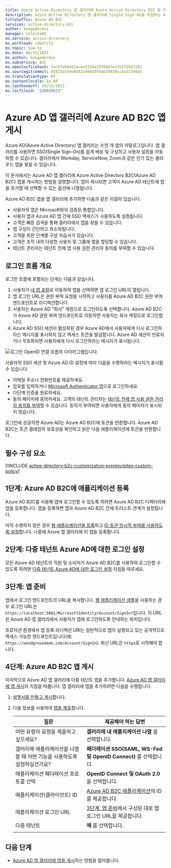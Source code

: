 ```yaml
---
title: Azure Active Directory 앱 갤러리에 Azure Active Directory B2C 앱 게시
description: Azure Active Directory 앱 갤러리에 Single Sign-On을 지원하는 Azure AD B2C 앱을 나열하는 방법을 알아봅니다.
titleSuffix: Azure AD B2C
services: active-directory-b2c
author: kengaderdus
manager: CelesteDG
ms.service: active-directory
ms.workload: identity
ms.topic: how-to
ms.date: 06/15/2021
ms.author: kengaderdus
ms.subservice: B2C
ms.openlocfilehash: 7ac57eb6e52acee3154a1970947e17e1f5947283
ms.sourcegitcommit: 91915e57ee9b42a76659f6ab78916ccba517e0a5
ms.translationtype: HT
ms.contentlocale: ko-KR
ms.lasthandoff: 10/15/2021
ms.locfileid: "130035673"
---
```

# <a name="publish-your-azure-ad-b2c-app-to-the-azure-ad-app-gallery"></a>Azure AD 앱 갤러리에 Azure AD B2C 앱 게시

Azure AD(Azure Active Directory) 앱 갤러리는 수천 개 앱의 카탈로그입니다. 앱 갤러리를 사용하면 SSO(Single Sign-On)를 쉽게 배포 및 구성하고 사용자 설정을 자동화할 수 있습니다. 갤러리에서 Workday, ServiceNow, Zoom과 같은 인기 있는 클라우드 앱을 찾을 수 있습니다.

이 문서에서는 Azure AD 앱 갤러리에 Azure Active Directory B2C(Azure AD B2C) 앱을 게시하는 방법을 설명합니다. 앱이 게시되면 고객이 Azure AD 테넌트에 앱을 추가할 때 선택할 수 있는 옵션에 나열됩니다.

Azure AD B2C 앱을 앱 갤러리에 추가하면 다음과 같은 이점이 있습니다.  

- 사용자의 앱은 Microsoft와의 검증된 통합입니다.
- 사용자 앱과 Azure AD 앱 간에 SSO 액세스가 사용하도록 설정됩니다.
- 고객은 빠른 검색을 통해 갤러리에서 앱을 찾을 수 있습니다.
- 앱 구성이 간단하고 최소화됩니다.
- 고객을 위한 단계별 구성 자습서가 있습니다.
- 고객은 조직 내의 다양한 사용자 및 그룹에 앱을 할당할 수 있습니다.
- 테넌트 관리자는 테넌트 전체 앱 사용 권한 관리자 동의를 부여할 수 있습니다.

## <a name="sign-in-flow-overview"></a>로그인 흐름 개요

로그인 흐름에 포함되는 단계는 다음과 같습니다.

1. 사용자가 [내 앱 포털](https://myapps.microsoft.com/)로 이동하여 앱을 선택하면 앱 로그인 URL이 열립니다.
1. 앱 로그인 URL은 권한 부여 요청을 시작하고 사용자를 Azure AD B2C 권한 부여 엔드포인트로 리디렉션합니다.
1. 사용자는 Azure AD "회사" 계정으로 로그인하도록 선택합니다. Azure AD B2C가 Azure AD 권한 부여 엔드포인트로 이동하면 사용자는 회사 계정으로 로그인합니다.
1. Azure AD SSO 세션이 활성화된 경우 Azure AD에서 사용자에게 다시 로그인하라는 메시지를 표시하지 않고 액세스 토큰을 발급합니다. Azure AD 세션이 만료되거나 무효화되면 사용자에게 다시 로그인하라는 메시지가 표시됩니다.

![로그인 OpenID 연결 흐름의 다이어그램입니다.](./media/publish-app-to-azure-ad-app-gallery/app-gallery-sign-in-flow.png)

사용자의 SSO 세션 및 Azure AD ID 설정에 따라 다음을 수행하라는 메시지가 표시될 수 있습니다.

- 이메일 주소나 전화번호를 제공하세요.
- 암호를 입력하거나 [Microsoft Authenticator 앱](https://www.microsoft.com/p/microsoft-authenticator/9nblgggzmcj6)으로 로그인하세요.
- 다단계 인증을 완료하세요.
- 동의 페이지에 동의하세요. 고객의 테넌트 관리자는 [테넌트 전체 앱 사용 권한 관리자 동의를 부여](../active-directory/manage-apps/grant-admin-consent.md)할 수 있습니다. 동의가 부여되면 사용자에게 동의 페이지가 표시되지 않습니다.

로그인에 성공하면 Azure AD는 Azure AD B2C에 토큰을 반환합니다. Azure AD B2C는 토큰 클레임의 유효성을 확인하고 읽은 다음 애플리케이션에 토큰을 반환합니다.

## <a name="prerequisites"></a>필수 구성 요소

[!INCLUDE [active-directory-b2c-customization-prerequisites-custom-policy](../../includes/active-directory-b2c-customization-prerequisites-custom-policy.md)]

## <a name="step-1-register-your-application-in-azure-ad-b2c"></a>1단계: Azure AD B2C에 애플리케이션 등록

Azure AD B2C를 사용해 앱에 로그인할 수 있도록 하려면 Azure AD B2C 디렉터리에 앱을 등록합니다. 앱을 등록하면 앱과 Azure AD B2C 간에 트러스트 관계가 설정됩니다. 

아직 수행하지 않은 경우 [웹 애플리케이션을 등록](tutorial-register-applications.md)하고 [ID 토큰 암시적 부여를 사용하도록 설정](tutorial-register-applications.md#enable-id-token-implicit-grant)합니다. 나중에 Azure 앱 갤러리에 이 앱을 등록합니다.

## <a name="step-2-set-up-sign-in-for-multitenant-azure-ad"></a>2단계: 다중 테넌트 Azure AD에 대한 로그인 설정

모든 Azure AD 테넌트의 직원 및 소비자가 Azure AD B2C를 사용하여 로그인할 수 있도록 하려면 [다중 테넌트 Azure AD에 대한 로그인 설정](identity-provider-azure-ad-multi-tenant.md?pivots=b2c-custom-policy) 지침을 따르세요.

## <a name="step-3-prepare-your-app"></a>3단계: 앱 준비

앱에서 로그인 엔드포인트의 URL을 복사합니다. [웹 애플리케이션 샘플](configure-authentication-sample-web-app.md)을 사용하는 경우 로그인 URL은 `https://localhost:5001/MicrosoftIdentity/Account/SignIn?`입니다. 이 URL은 Azure AD 앱 갤러리에서 사용자가 앱에 로그인하도록 안내하는 위치입니다.

프로덕션 환경에서 앱 등록 리디렉션 URI는 일반적으로 앱이 실행되고 있는 공개적으로 액세스 가능한 엔드포인트입니다(예: `https://woodgrovedemo.com/Account/SignIn`). 회신 URL은 `https`로 시작해야 합니다.

## <a name="step-4-publish-your-azure-ad-b2c-app"></a>4단계: Azure AD B2C 앱 게시

마지막으로 Azure AD 앱 갤러리에 다중 테넌트 앱을 추가합니다. [Azure AD 앱 갤러리에 앱 게시](../active-directory/develop/v2-howto-app-gallery-listing.md)의 지침을 따릅니다. 앱 갤러리에 앱을 추가하려면 다음을 수행합니다.

1. [설명서를 만들고 게시](../active-directory/develop/v2-howto-app-gallery-listing.md#step-5---create-and-publish-documentation)합니다.
1. 다음 정보를 사용하여 [앱을 제출](../active-directory/develop/v2-howto-app-gallery-listing.md#step-6---submit-your-app)합니다.

    |질문  |제공해야 하는 답변  |
    |---------|---------|
    |어떤 유형의 요청을 제출하고 싶으세요?| **갤러리에 내 애플리케이션 나열** 을 선택합니다.|
    |갤러리에 애플리케이션을 나열할 때 어떤 기능을 사용하도록 설정하실건가요? | **페더레이션 SSO(SAML, WS-Fed 및 OpenID Connect)** 를 선택합니다. | 
    | 애플리케이션 페더레이션 프로토콜 선택| **OpenID Connect 및 OAuth 2.0** 을 선택합니다. |
    | 애플리케이션(클라이언트) ID | [Azure AD B2C 애플리케이션](#step-1-register-your-application-in-azure-ad-b2c)의 ID를 제공합니다. |
    | 애플리케이션 로그인 URL|[3단계. 앱 준비](#step-3-prepare-your-app)에서 구성된 대로 앱 로그인 URL을 제공합니다.|
    | 다중 테넌트| **예** 를 선택합니다. |
    | | |

## <a name="next-steps"></a>다음 단계

- [Azure AD 앱 갤러리에 앱을 게시](../active-directory/develop/v2-howto-app-gallery-listing.md)하는 방법을 알아봅니다.
